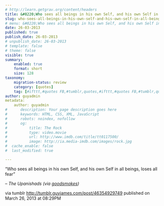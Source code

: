 ```yaml
---
# http://learn.getgrav.org/content/headers
title: &#8220;Who sees all beings in his own Self, and his own Self in all beings, loses all fear&#8221;
slug: who-sees-all-beings-in-his-own-self-and-his-own-self-in-all-beings-loses-all-fear-2
# menu: &#8220;Who sees all beings in his own Self, and his own Self in all beings, loses all fear&#8221;
date: 26-03-2013
published: true
publish_date: 26-03-2013
# unpublish_date: 26-03-2013
# template: false
# theme: false
visible: true
summary:
    enabled: true
    format: short
    size: 128
taxonomy:
    migration-status: review
    category: [quotes]
    tag: [#ifttt,#quotes FB,#tumblr,quotes,#ifttt,#quotes FB,#tumblr,quotes]
author: guyadmin
metadata:
    author: guyadmin
#      description: Your page description goes here
#      keywords: HTML, CSS, XML, JavaScript
#      robots: noindex, nofollow
#      og:
#          title: The Rock
#          type: video.movie
#          url: http://www.imdb.com/title/tt0117500/
#          image: http://ia.media-imdb.com/images/rock.jpg
#  cache_enable: false
#  last_modified: true

---
```


“Who sees all beings in his own Self, and his own Self in all beings, loses all fear”

 – *The Upanishads (via [goodsmokes](http://goodsmokes.tumblr.com/))*

via tumblr http://tumblr.guyjames.com/post/46354929749 published on March 26, 2013 at 08:29PM